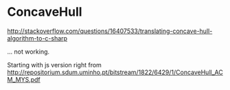 ConcaveHull
===========
http://stackoverflow.com/questions/16407533/translating-concave-hull-algorithm-to-c-sharp

... not working. 

Starting with js version right from http://repositorium.sdum.uminho.pt/bitstream/1822/6429/1/ConcaveHull_ACM_MYS.pdf